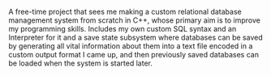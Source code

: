 A free-time project that sees me making a custom relational database management system from scratch in C++, whose primary aim is to improve my programming skills. Includes my own custom SQL syntax and an Interpreter for it and a save state subsystem where databases can be saved by generating all vital information about them into a text file encoded in a custom output format I came up, and then previously saved databases can be loaded when the system is started later.
